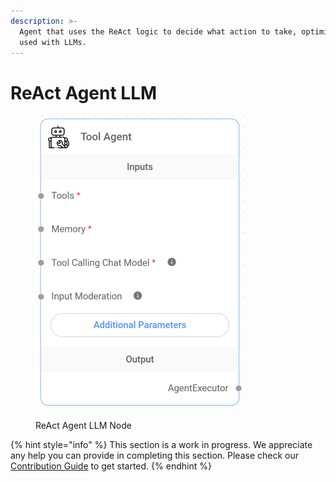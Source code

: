 ```yaml
---
description: >-
  Agent that uses the ReAct logic to decide what action to take, optimized to be
  used with LLMs.
---
```


# ReAct Agent LLM

<figure><img src="../../../.gitbook/assets/image (7).png" alt="" width="335"><figcaption><p>ReAct Agent LLM Node</p></figcaption></figure>

{% hint style="info" %}
This section is a work in progress. We appreciate any help you can provide in completing this section. Please check our [Contribution Guide](https://toi500.gitbook.io/flowise-docs/contributing) to get started.
{% endhint %}
